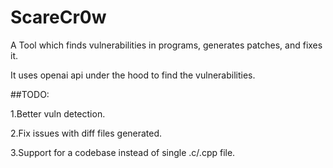 # ScareCr0w

A Tool which finds vulnerabilities in programs, generates patches, and fixes it.

It uses openai api under the hood to find the vulnerabilities.

##TODO:

1.Better vuln detection.

2.Fix issues with diff files generated.

3.Support for a codebase instead of single .c/.cpp file.
